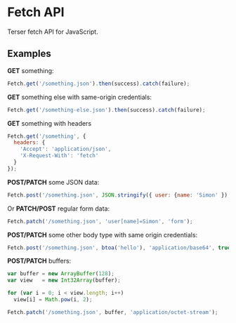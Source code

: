 # Fetch API

Terser fetch API for JavaScript.

## Examples

**GET** something:

```javascript
Fetch.get('/something.json').then(success).catch(failure);
```

**GET** something else with same-origin credentials:

```javascript
Fetch.get('/something-else.json').then(success).catch(failure);
```

**GET** something with headers

```javascript
Fetch.get('/something', {
  headers: {
    'Accept': 'application/json',
    'X-Request-With': 'fetch'
  }
});
```
**POST/PATCH** some JSON data:

```javascript
Fetch.post('/something.json', JSON.stringify({ user: {name: 'Simon' }), 'json');
```

Or **PATCH/POST** regular form data:

```javascript
Fetch.patch('/something.json', 'user[name]=Simon', 'form');
```

**POST/PATCH** some other body type with same origin credentials:

```javascript
Fetch.post('/something.json', btoa('hello'), 'application/base64', true);
```

**POST/PATCH** buffers:

```javascript
var buffer = new ArrayBuffer(128);
var view   = new Int32Array(buffer);

for (var i = 0; i < view.length; i++)
  view[i] = Math.pow(i, 2);

Fetch.patch('/something.json', buffer, 'application/octet-stream');
```
